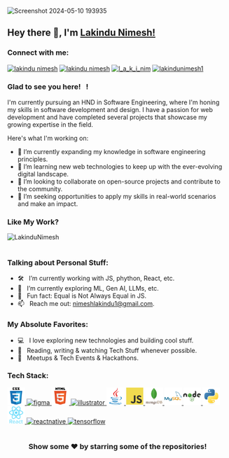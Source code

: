 ![Screenshot 2024-05-10 193935](https://github.com/LakinduNimesh/LakinduNimesh/assets/149768006/1aaec69b-3d8c-4e3d-afcf-15092aa91628)

## Hey there 👋, I'm [Lakindu Nimesh!](https://github.com/LakinduNimesh)

<h3 align="left">Connect with me:</h3>
<p align="left">
<a href="https://linkedin.com/in/lakindu nimesh" target="blank"><img align="center" src="https://raw.githubusercontent.com/rahuldkjain/github-profile-readme-generator/master/src/images/icons/Social/linked-in-alt.svg" alt="lakindu nimesh" height="30" width="40" /></a>
<a href="https://fb.com/lakindu nimesh" target="blank"><img align="center" src="https://raw.githubusercontent.com/rahuldkjain/github-profile-readme-generator/master/src/images/icons/Social/facebook.svg" alt="lakindu nimesh" height="30" width="40" /></a>
<a href="https://instagram.com/l_a_k_i_nim" target="blank"><img align="center" src="https://raw.githubusercontent.com/rahuldkjain/github-profile-readme-generator/master/src/images/icons/Social/instagram.svg" alt="l_a_k_i_nim" height="30" width="40" /></a>
<a href="https://www.behance.net/lakindunimesh1" target="blank"><img align="center" src="https://raw.githubusercontent.com/rahuldkjain/github-profile-readme-generator/master/src/images/icons/Social/behance.svg" alt="lakindunimesh1" height="30" width="40" /></a>
</p>

### Glad to see you here! &nbsp; !

I'm currently pursuing an HND in Software Engineering, where I'm honing my skills in software development and design. I have a passion for web development and have completed several projects that showcase my growing expertise in the field.

Here's what I'm working on:
- 🔭 I’m currently expanding my knowledge in software engineering principles.
- 🌱 I’m learning new web technologies to keep up with the ever-evolving digital landscape.
- 👯 I’m looking to collaborate on open-source projects and contribute to the community.
- 🤔 I’m seeking opportunities to apply my skills in real-world scenarios and make an impact.

<h3 align="left">Like My Work?</h3>
<p><a href="https://www.buymeacoffee.com/LakinduNimesh"> <img align="left" src="https://cdn.buymeacoffee.com/buttons/v2/default-yellow.png" height="50" width="210" alt="LakinduNimesh" /></a></p><br><br>

### Talking about Personal Stuff:

- 🛠 &nbsp; I’m currently working with JS, phython, React, etc.
- 🚀 &nbsp; I’m currently exploring ML, Gen AI, LLMs, etc.
- 👾 &nbsp; Fun fact: Equal is Not Always Equal in JS.
- 📫 &nbsp; Reach me out: nimeshlakindu1@gmail.com.

### My Absolute Favorites:

- 💻 &nbsp; I love exploring new technologies and building cool stuff.
- 📰 &nbsp; Reading, writing & watching Tech Stuff whenever possible.
- 🍕 &nbsp; Meetups & Tech Events & Hackathons.

<h3 align="left">Tech Stack:</h3>
<p align="left"> <a href="https://www.w3schools.com/css/" target="_blank" rel="noreferrer"> <img src="https://raw.githubusercontent.com/devicons/devicon/master/icons/css3/css3-original-wordmark.svg" alt="css3" width="40" height="40"/> </a> <a href="https://www.figma.com/" target="_blank" rel="noreferrer"> <img src="https://www.vectorlogo.zone/logos/figma/figma-icon.svg" alt="figma" width="40" height="40"/> </a> <a href="https://www.w3.org/html/" target="_blank" rel="noreferrer"> <img src="https://raw.githubusercontent.com/devicons/devicon/master/icons/html5/html5-original-wordmark.svg" alt="html5" width="40" height="40"/> </a> <a href="https://www.adobe.com/in/products/illustrator.html" target="_blank" rel="noreferrer"> <img src="https://www.vectorlogo.zone/logos/adobe_illustrator/adobe_illustrator-icon.svg" alt="illustrator" width="40" height="40"/> </a> <a href="https://www.java.com" target="_blank" rel="noreferrer"> <img src="https://raw.githubusercontent.com/devicons/devicon/master/icons/java/java-original.svg" alt="java" width="40" height="40"/> </a> <a href="https://developer.mozilla.org/en-US/docs/Web/JavaScript" target="_blank" rel="noreferrer"> <img src="https://raw.githubusercontent.com/devicons/devicon/master/icons/javascript/javascript-original.svg" alt="javascript" width="40" height="40"/> </a> <a href="https://www.mongodb.com/" target="_blank" rel="noreferrer"> <img src="https://raw.githubusercontent.com/devicons/devicon/master/icons/mongodb/mongodb-original-wordmark.svg" alt="mongodb" width="40" height="40"/> </a> <a href="https://www.mysql.com/" target="_blank" rel="noreferrer"> <img src="https://raw.githubusercontent.com/devicons/devicon/master/icons/mysql/mysql-original-wordmark.svg" alt="mysql" width="40" height="40"/> </a> <a href="https://nodejs.org" target="_blank" rel="noreferrer"> <img src="https://raw.githubusercontent.com/devicons/devicon/master/icons/nodejs/nodejs-original-wordmark.svg" alt="nodejs" width="40" height="40"/> </a> <a href="https://www.python.org" target="_blank" rel="noreferrer"> <img src="https://raw.githubusercontent.com/devicons/devicon/master/icons/python/python-original.svg" alt="python" width="40" height="40"/> </a> <a href="https://reactjs.org/" target="_blank" rel="noreferrer"> <img src="https://raw.githubusercontent.com/devicons/devicon/master/icons/react/react-original-wordmark.svg" alt="react" width="40" height="40"/> </a> <a href="https://reactnative.dev/" target="_blank" rel="noreferrer"> <img src="https://reactnative.dev/img/header_logo.svg" alt="reactnative" width="40" height="40"/> </a> <a href="https://www.tensorflow.org" target="_blank" rel="noreferrer"> <img src="https://www.vectorlogo.zone/logos/tensorflow/tensorflow-icon.svg" alt="tensorflow" width="40" height="40"/> </a> </p>


#

<div align="center">

### Show some ❤️ by starring some of the repositories!

</div>

